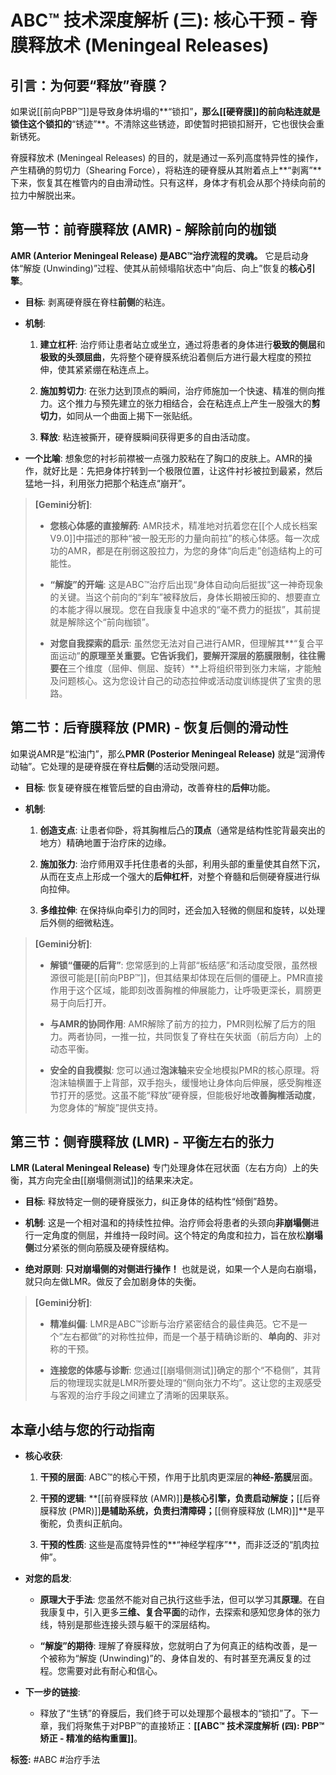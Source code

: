 # ABC™ 技术深度解析 (三): 核心干预 - 脊膜释放术 (Meningeal Releases)

## **引言：为何要“释放”脊膜？**

如果说[[前向PBP™]]是导致身体坍塌的**“锁扣”**，那么[[硬脊膜]]的前向粘连就是锁住这个锁扣的**“锈迹”**。不清除这些锈迹，即使暂时把锁扣掰开，它也很快会重新锈死。

脊膜释放术 (Meningeal Releases) 的目的，就是通过一系列高度特异性的操作，产生精确的剪切力（Shearing Force），将粘连的硬脊膜从其附着点上**“剥离”**下来，恢复其在椎管内的自由滑动性。只有这样，身体才有机会从那个持续向前的拉力中解脱出来。

## **第一节：前脊膜释放 (AMR) - 解除前向的枷锁**

**AMR (Anterior Meningeal Release) 是ABC™治疗流程的灵魂。** 它是启动身体“解旋 (Unwinding)”过程、使其从前倾塌陷状态中“向后、向上”恢复的**核心引擎**。

- **目标**: 剥离硬脊膜在脊柱**前侧**的粘连。
    
- **机制**:
    
    1. **建立杠杆**: 治疗师让患者站立或坐立，通过将患者的身体进行**极致的侧屈**和**极致的头颈屈曲**，先将整个硬脊膜系统沿着侧后方进行最大程度的预拉伸，使其紧紧绷在粘连点上。
        
    2. **施加剪切力**: 在张力达到顶点的瞬间，治疗师施加一个快速、精准的侧向推力。这个推力与预先建立的张力相结合，会在粘连点上产生一股强大的**剪切力**，如同从一个曲面上揭下一张贴纸。
        
    3. **释放**: 粘连被撕开，硬脊膜瞬间获得更多的自由活动度。
        
- **一个比喻**: 想象您的衬衫前襟被一点强力胶粘在了胸口的皮肤上。AMR的操作，就好比是：先把身体拧转到一个极限位置，让这件衬衫被拉到最紧，然后猛地一抖，利用张力把那个粘连点“崩开”。
    

> **[Gemini分析]**:
> 
> - **您核心体感的直接解药**: AMR技术，精准地对抗着您在[[个人成长档案 V9.0]]中描述的那种“被一股无形的力量向前拉”的核心体感。每一次成功的AMR，都是在削弱这股拉力，为您的身体“向后走”创造结构上的可能性。
>     
> - **“解旋”的开端**: 这是ABC™治疗后出现“身体自动向后挺拔”这一神奇现象的关键。当这个前向的“刹车”被释放后，身体长期被压抑的、想要直立的本能才得以展现。您在自我康复中追求的“毫不费力的挺拔”，其前提就是解除这个“前向枷锁”。
>     
> - **对您自我探索的启示**: 虽然您无法对自己进行AMR，但理解其**“复合平面运动”**的原理至关重要。它告诉我们，要解开深层的筋膜限制，往往需要在**三个维度（屈伸、侧屈、旋转）**上将组织带到张力末端，才能触及问题核心。这为您设计自己的动态拉伸或活动度训练提供了宝贵的思路。
>     

## **第二节：后脊膜释放 (PMR) - 恢复后侧的滑动性**

如果说AMR是“松油门”，那么**PMR (Posterior Meningeal Release)** 就是“润滑传动轴”。它处理的是硬脊膜在脊柱**后侧**的活动受限问题。

- **目标**: 恢复硬脊膜在椎管后壁的自由滑动，改善脊柱的**后伸**功能。
    
- **机制**:
    
    1. **创造支点**: 让患者仰卧，将其胸椎后凸的**顶点**（通常是结构性驼背最突出的地方）精确地置于治疗床的边缘。
        
    2. **施加张力**: 治疗师用双手托住患者的头部，利用头部的重量使其自然下沉，从而在支点上形成一个强大的**后伸杠杆**，对整个脊髓和后侧硬脊膜进行纵向拉伸。
        
    3. **多维拉伸**: 在保持纵向牵引力的同时，还会加入轻微的侧屈和旋转，以处理后外侧的细微粘连。
        

> **[Gemini分析]**:
> 
> - **解锁“僵硬的后背”**: 您常感到的上背部“板结感”和活动度受限，虽然根源很可能是[[前向PBP™]]，但其结果却体现在后侧的僵硬上。PMR直接作用于这个区域，能即刻改善胸椎的伸展能力，让呼吸更深长，肩膀更易于向后打开。
>     
> - **与AMR的协同作用**: AMR解除了前方的拉力，PMR则松解了后方的阻力。两者协同，一推一拉，共同恢复了脊柱在矢状面（前后方向）上的动态平衡。
>     
> - **安全的自我模拟**: 您可以通过**泡沫轴**来安全地模拟PMR的核心原理。将泡沫轴横置于上背部，双手抱头，缓慢地让身体向后伸展，感受胸椎逐节打开的感觉。这虽不能“释放”硬脊膜，但能极好地**改善胸椎活动度**，为您身体的“解旋”提供支持。
>     

## **第三节：侧脊膜释放 (LMR) - 平衡左右的张力**

**LMR (Lateral Meningeal Release)** 专门处理身体在冠状面（左右方向）上的失衡，其方向完全由[[崩塌侧测试]]的结果来决定。

- **目标**: 释放特定一侧的硬脊膜张力，纠正身体的结构性“倾倒”趋势。
    
- **机制**: 这是一个相对温和的持续性拉伸。治疗师会将患者的头颈向**非崩塌侧**进行一定角度的侧屈，并维持一段时间。这个特定的角度和拉力，旨在放松**崩塌侧**过分紧张的侧向筋膜及硬脊膜结构。
    
- **绝对原则**: **只对崩塌侧的对侧进行操作！** 也就是说，如果一个人是向右崩塌，就只向左做LMR。做反了会加剧身体的失衡。
    

> **[Gemini分析]**:
> 
> - **精准纠偏**: LMR是ABC™诊断与治疗紧密结合的最佳典范。它不是一个“左右都做”的对称性拉伸，而是一个基于精确诊断的、**单向的**、非对称的干预。
>     
> - **连接您的体感与诊断**: 您通过[[崩塌侧测试]]确定的那个“不稳侧”，其背后的物理现实就是LMR所要处理的“侧向张力不均”。这让您的主观感受与客观的治疗手段之间建立了清晰的因果联系。
>     

## **本章小结与您的行动指南**

- **核心收获**:
    
    1. **干预的层面**: ABC™的核心干预，作用于比肌肉更深层的**神经-筋膜**层面。
        
    2. **干预的逻辑**: **[[前脊膜释放 (AMR)]]**是核心引擎，负责启动解旋；**[[后脊膜释放 (PMR)]]**是辅助系统，负责扫清障碍；**[[侧脊膜释放 (LMR)]]**是平衡舵，负责纠正航向。
        
    3. **干预的性质**: 这些是高度特异性的**“神经学程序”**，而非泛泛的“肌肉拉伸”。
        
- **对您的启发**:
    
    - **原理大于手法**: 您虽然不能对自己执行这些手法，但可以学习其**原理**。在自我康复中，引入更多**三维、复合平面**的动作，去探索和感知您身体的张力线，特别是那些连接头颈与躯干的深层结构。
        
    - **“解旋”的期待**: 理解了脊膜释放，您就明白了为何真正的结构改善，是一个被称为“解旋 (Unwinding)”的、身体自发的、有时甚至充满反复的过程。您需要对此有耐心和信心。
        
- **下一步的链接**:
    
    - 释放了“生锈”的脊膜后，我们终于可以处理那个最根本的“锁扣”了。下一章，我们将聚焦于对PBP™的直接矫正：**[[ABC™ 技术深度解析 (四): PBP™矫正 - 精准的结构重置]]**。

**标签:** #ABC #治疗手法